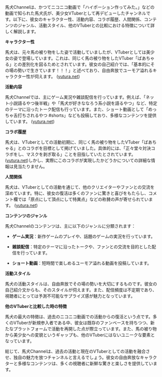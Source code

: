 馬犬Channelは、かつてニコニコ動画で「ハイポーション作ってみた。」などの動画で知られた馬犬氏が、美少女VTuberとして再デビューしたチャンネルです。以下に、彼女のキャラクター性、活動内容、コラボ履歴、人間関係、コンテンツのジャンル、活動スタイル、他のVTuberとの比較における特徴について詳しく解説します。

**キャラクター性**

馬犬は、元々馬の被り物をした姿で活動していましたが、VTuberとしては美少女の姿で登場しています。これは、同じく馬の被り物をしたVTuber「ばあちゃる」との差別化を図るためとされています。彼女の自己紹介では、「基本的にその場の勢いで生きています！！！」と述べており、自由奔放でユーモア溢れるキャラクター性が伺えます。 ([yutura.net](https://yutura.net/channel/24918/?utm_source=openai))

**活動内容**

馬犬Channelでは、主にゲーム実況や雑談配信を行っています。例えば、「ネット小説語るやつ後半戦」や「馬犬が好きななろう系小説を語るやつ」など、特定のテーマに沿ったトーク配信も行っています。また、ショート動画として「めっちゃ舌打ちされるやつ #shorts」なども投稿しており、多様なコンテンツを提供しています。 ([yutura.net](https://yutura.net/channel/24918/latest/?utm_source=openai))

**コラボ履歴**

馬犬は、VTuberとしての活動初期に、同じく馬の被り物をしたVTuber「ばあちゃる」とのコラボを目標として掲げていました。具体的には、「正々堂々対決コラボをし、マスクを剥ぎ取る」ことを目指していたとされています。 ([yutura.net](https://yutura.net/news/archives/13040?utm_source=openai))しかし、実際にこのコラボが実現したかどうかについての詳細な情報は見当たりません。

**人間関係**

馬犬は、VTuberとしての活動を通じて、他のクリエイターやファンとの交流を深めています。特に、彼女の復活は多くのファンに驚きと喜びをもたらし、コメント欄では「原点にして頂点にして特異点」などの称賛の声が寄せられています。 ([yutura.net](https://yutura.net/news/archives/13040?utm_source=openai))

**コンテンツのジャンル**

馬犬Channelのコンテンツは、主に以下のジャンルに分類されます：

- **ゲーム実況**：新作ゲームのプレイや、話題のゲームの実況を行っています。

- **雑談配信**：特定のテーマに沿ったトークや、ファンとの交流を目的とした配信を行っています。

- **ショート動画**：短時間で楽しめるユーモア溢れる動画を投稿しています。

**活動スタイル**

馬犬の活動スタイルは、自由奔放でその場の勢いを大切にするものです。彼女の自己紹介文からも、そのスタイルが伺えます。また、配信頻度は不定期であり、視聴者にとっては予測不可能なサプライズ感が魅力となっています。

**他のVTuberと比較した時の特徴**

馬犬の最大の特徴は、過去のニコニコ動画での活動からの復活という点です。多くのVTuberが新規参入者である中、彼女は既存のファンベースを持ちつつ、新たなプラットフォームで活動を再開した点が際立っています。また、馬の被り物から美少女への変貌というギャップも、他のVTuberにはないユニークな要素となっています。

総じて、馬犬Channelは、過去の活動と現在のVTuberとしての活動を融合させ、独自の魅力を放つチャンネルと言えるでしょう。彼女の自由奔放なキャラクターと多様なコンテンツは、多くの視聴者に新鮮な驚きと楽しさを提供しています。 